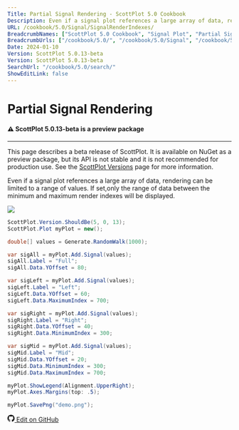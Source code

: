 ```yaml
---
Title: Partial Signal Rendering - ScottPlot 5.0 Cookbook
Description: Even if a signal plot references a large array of data, rendering can be limited to a range of values. If set,only the range of data between the minimum and maximum render indexes will be displayed.
URL: /cookbook/5.0/Signal/SignalRenderIndexes/
BreadcrumbNames: ["ScottPlot 5.0 Cookbook", "Signal Plot", "Partial Signal Rendering"]
BreadcrumbUrls: ["/cookbook/5.0/", "/cookbook/5.0/Signal", "/cookbook/5.0/Signal/SignalRenderIndexes"]
Date: 2024-01-10
Version: ScottPlot 5.0.13-beta
Version: ScottPlot 5.0.13-beta
SearchUrl: "/cookbook/5.0/search/"
ShowEditLink: false
---
```


# Partial Signal Rendering



<div class='alert alert-warning' role='alert'><h4 class='alert-heading py-0 my-0'>⚠️ ScottPlot 5.0.13-beta is a preview package</h4><hr /><p class='mb-0'><span class='fw-semibold'>This page describes a beta release of ScottPlot.</span> It is available on NuGet as a preview package, but its API is not stable and it is not recommended for production use. See the <a href='https://scottplot.net/versions/'>ScottPlot Versions</a> page for more information. </p></div>



Even if a signal plot references a large array of data, rendering can be limited to a range of values. If set,only the range of data between the minimum and maximum render indexes will be displayed.

[![](/cookbook/5.0/images/SignalRenderIndexes.png)](/cookbook/5.0/images/SignalRenderIndexes.png)

```cs
ScottPlot.Version.ShouldBe(5, 0, 13);
ScottPlot.Plot myPlot = new();

double[] values = Generate.RandomWalk(1000);

var sigAll = myPlot.Add.Signal(values);
sigAll.Label = "Full";
sigAll.Data.YOffset = 80;

var sigLeft = myPlot.Add.Signal(values);
sigLeft.Label = "Left";
sigLeft.Data.YOffset = 60;
sigLeft.Data.MaximumIndex = 700;

var sigRight = myPlot.Add.Signal(values);
sigRight.Label = "Right";
sigRight.Data.YOffset = 40;
sigRight.Data.MinimumIndex = 300;

var sigMid = myPlot.Add.Signal(values);
sigMid.Label = "Mid";
sigMid.Data.YOffset = 20;
sigMid.Data.MinimumIndex = 300;
sigMid.Data.MaximumIndex = 700;

myPlot.ShowLegend(Alignment.UpperRight);
myPlot.Axes.Margins(top: .5);

myPlot.SavePng("demo.png");

```

<a href='https://github.com/ScottPlot/ScottPlot/blob/main/src/ScottPlot5/ScottPlot5%20Cookbook/Recipes/PlotTypes/Signal.cs'><svg xmlns="http://www.w3.org/2000/svg" width="16" height="16" fill="currentColor" class="mb-1 bi bi-github" viewBox="0 0 16 16">
  <path d="M8 0C3.58 0 0 3.58 0 8c0 3.54 2.29 6.53 5.47 7.59.4.07.55-.17.55-.38 0-.19-.01-.82-.01-1.49-2.01.37-2.53-.49-2.69-.94-.09-.23-.48-.94-.82-1.13-.28-.15-.68-.52-.01-.53.63-.01 1.08.58 1.23.82.72 1.21 1.87.87 2.33.66.07-.52.28-.87.51-1.07-1.78-.2-3.64-.89-3.64-3.95 0-.87.31-1.59.82-2.15-.08-.2-.36-1.02.08-2.12 0 0 .67-.21 2.2.82.64-.18 1.32-.27 2-.27s1.36.09 2 .27c1.53-1.04 2.2-.82 2.2-.82.44 1.1.16 1.92.08 2.12.51.56.82 1.27.82 2.15 0 3.07-1.87 3.75-3.65 3.95.29.25.54.73.54 1.48 0 1.07-.01 1.93-.01 2.2 0 .21.15.46.55.38A8.01 8.01 0 0 0 16 8c0-4.42-3.58-8-8-8"/>
</svg> Edit on GitHub</a>

